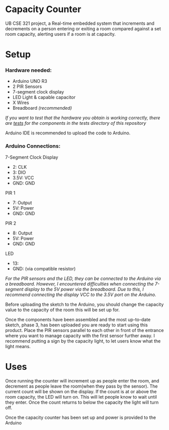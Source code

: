 # Capacity Counter
UB CSE 321 project, a Real-time embedded system that increments and decrements on a person entering or exiting a room compared against a set room capacity, alerting users if a room is at capacity.


# Setup

### Hardware needed:
- Arduino UNO R3
- 2 PIR Sensors
- 7-segment clock display
- LED Light & capable capacitor
- X Wires
- Breadboard _(recommended)_ 

_If you want to test that the hardware you obtain is working correctly, there are [tests](tests/) for the components in the tests directory of this repository_

Arduino IDE is recommended to upload the code to Arduino.

### Arduino Connections:
7-Segment Clock Display
- 2: CLK
- 3: DIO
- 3.5V: VCC
- GND: GND

PIR 1
- 7: Output
- 5V: Power
- GND: GND

PIR 2
- 8: Output
- 5V: Power
- GND: GND

LED
-  13:
-  GND: (via compatible resistor)

_For the PIR sensors and the LED, they can be connected to the Arduino via a breadboard. However, I encountered difficulties when connecting the 7-segment display to the 5V power via the breadboard. Due to this, I recommend connecting the display VCC to the 3.5V port on the Arduino._

Before uploading the sketch to the Arduino, you should change the capacity value to the capacity of the room this will be set up for.

Once the components have been assembled and the most up-to-date sketch, phase 3, has been uploaded you are ready to start using this product. Place the PIR sensors parallel to each other in front of the entrance where you want to manage capacity with the first sensor further away. I recommend putting a sign by the capacity light, to let users know what the light means.

# Uses

 Once running the counter will increment up as people enter the room, and decrement as people leave the room(when they pass by the sensor). The current count will be shown on the display. If the count is at or above the room capacity, the LED will turn on. This will let people know to wait until they enter. Once the count returns to below the capacity the light will turn off.

Once the capacity counter has been set up and power is provided to the Arduino 
